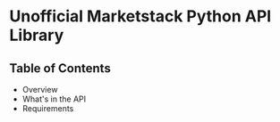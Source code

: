# Unofficial Marketstack Python API Library

## Table of Contents
- Overview
- What's in the API
- Requirements